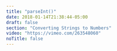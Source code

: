 ```yaml
---
title: "parseInt()"
date: 2018-01-14T21:38:44-05:00
draft: false
section: "Converting Strings to Numbers"
video: "https://vimeo.com/263548060"
noTitle: false
---
```



